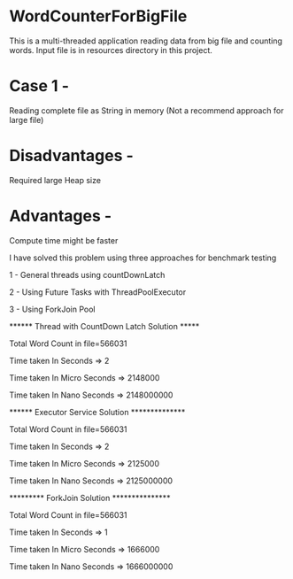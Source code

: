 # WordCounterForBigFile
This is a multi-threaded application reading data from big file and counting words.
Input file is in resources directory in this project.

# Case 1 - 
Reading complete file as String in memory (Not a recommend approach for large file)

# Disadvantages -
Required large Heap size

# Advantages -
Compute time might be faster

I have solved this problem using three approaches for benchmark testing 

1 - General threads using countDownLatch

2 - Using Future Tasks with ThreadPoolExecutor

3 - Using ForkJoin Pool

****** Thread with CountDown Latch Solution *****

Total Word Count in file=566031

Time taken In Seconds       => 2

Time taken In Micro Seconds => 2148000

Time taken In Nano Seconds  => 2148000000

****** Executor Service Solution **************

Total Word Count in file=566031

Time taken In Seconds       => 2

Time taken In Micro Seconds => 2125000

Time taken In Nano Seconds  => 2125000000

********* ForkJoin Solution ***************

Total Word Count in file=566031

Time taken In Seconds       => 1

Time taken In Micro Seconds => 1666000

Time taken In Nano Seconds  => 1666000000



